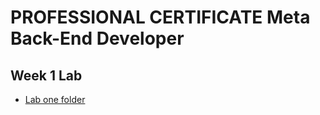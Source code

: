 # PROFESSIONAL CERTIFICATE Meta Back-End Developer

## Week 1 Lab   
- [Lab one folder](/Files/Files/README.md)

